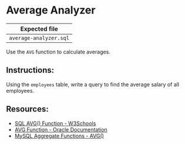 # Average Analyzer

| Expected file |
| ------------- |
| `average-analyzer.sql` |

Use the `AVG` function to calculate averages.

## Instructions:

Using the `employees` table, write a query to find the average salary of all employees.

## Resources:

- [SQL AVG() Function - W3Schools](https://www.w3schools.com/sql/sql_count_avg_sum.asp)
- [AVG Function - Oracle Documentation](https://docs.oracle.com/en/database/oracle/oracle-database/19/sqlrf/AVG.html)
- [MySQL Aggregate Functions - AVG()](https://dev.mysql.com/doc/refman/8.0/en/aggregate-functions.html#function_avg)
